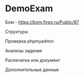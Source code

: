 # DemoExam

Бом - 
https://bom.firpo.ru/Public/87

Структура:

Проверка phpmyadmin

Анализы задания

Распечатка или документ

Дополнительные данные
